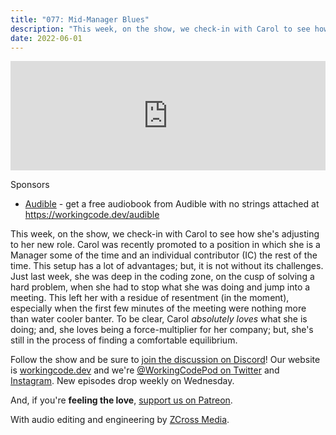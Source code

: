 ```yaml
---
title: "077: Mid-Manager Blues"
description: "This week, on the show, we check-in with Carol to see how she's adjusting to her new role."
date: 2022-06-01
---
```


<iframe allow="autoplay *; encrypted-media *; fullscreen *; clipboard-write" frameborder="0" height="175" style="width:100%;max-width:900px;overflow:hidden;background:transparent;" sandbox="allow-forms allow-popups allow-same-origin allow-scripts allow-storage-access-by-user-activation allow-top-navigation-by-user-activation" src="https://embed.podcasts.apple.com/us/podcast/077-mid-manager-blues/id1544142288?i=1000564815261"></iframe>

Sponsors
- [Audible](https://workingcode.dev/audible) - get a free audiobook from Audible with no strings attached at https://workingcode.dev/audible

This week, on the show, we check-in with Carol to see how she's adjusting to her new role. Carol was recently promoted to a position in which she is a Manager some of the time and an individual contributor (IC) the rest of the time. This setup has a lot of advantages; but, it is not without its challenges. Just last week, she was deep in the coding zone, on the cusp of solving a hard problem, when she had to stop what she was doing and jump into a meeting. This left her with a residue of resentment (in the moment), especially when the first few minutes of the meeting were nothing more than water cooler banter. To be clear, Carol _absolutely loves_ what she is doing; and, she loves being a force-multiplier for her company; but, she's still in the process of finding a comfortable equilibrium.

Follow the show and be sure to [join the discussion on Discord][working-code-discord]! Our website is [workingcode.dev][working-code] and we're [@WorkingCodePod on Twitter][working-code-twitter] and [Instagram][working-code-instagram]. New episodes drop weekly on Wednesday.

And, if you're **feeling the love**, [support us on Patreon][working-code-patreon].

[working-code]: https://workingcode.dev/
[working-code-discord]: https://workingcode.dev/discord/
[working-code-instagram]: https://www.instagram.com/workingcodepod/
[working-code-patreon]: https://www.patreon.com/workingcodepod
[working-code-twitter]: https://twitter.com/WorkingCodePod

With audio editing and engineering by [ZCross Media](https://www.zcross.media/).